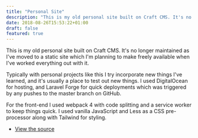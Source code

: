 ```yaml
---
title: "Personal Site"
description: "This is my old personal site built on Craft CMS. It's no longer maintained as I've moved to a static site which I'm planning to make freely available when I've worked everything out with it."
date: 2018-08-26T15:53:22+01:00
draft: false
featured: true
---
```


This is my old personal site built on Craft CMS. It's no longer maintained as I've moved to a static site which I'm planning to make freely available when I've worked everything out with it.

Typically with personal projects like this I try incorporate new things I've learned, and it's usually a place to test out new things. I used DigitalOcean for hosting, and Laravel Forge for quick deployments which was triggered by any pushes to the master branch on GitHub.

For the front-end I used webpack 4 with code splitting and a service worker to keep things quick. I used vanilla JavaScript and Less as a CSS pre-processor along with Tailwind for styling.

<ul class="list-reset">
  <li><a href="https://github.com/tjFogarty/personal-site" target="_blank" rel="noopener noreferrer">View the source</a></li>
</ul>